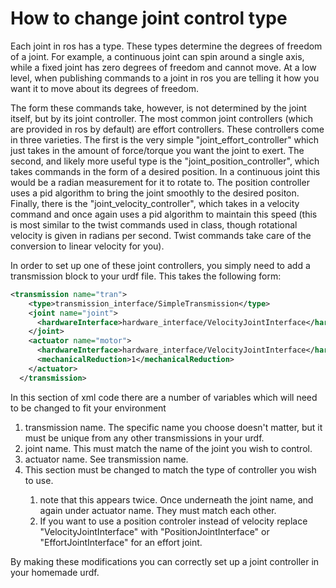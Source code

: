 # How to change joint control type

Each joint in ros has a type. These types determine the degrees of freedom of a joint. For example, a continuous joint can spin around a single axis, while a fixed joint has zero degrees of freedom and cannot move. At a low level, when publishing commands to a joint in ros you are telling it how you want it to move about its degrees of freedom.

The form these commands take, however, is not determined by the joint itself, but by its joint controller. The most common joint controllers (which are provided in ros by default) are effort controllers. These controllers come in three varieties. The first is the very simple "joint_effort_controller" which just takes in the amount of force/torque you want the joint to exert.
The second, and likely more useful type is the "joint_position_controller", which takes commands in the form of a desired position. In a continuous joint this would be a radian measurement for it to rotate to. The position controller uses a pid algorithm to bring the joint smoothly to the desired positon.
Finally, there is the "joint_velocity_controller", which takes in a velocity command and once again uses a pid algorithm to maintain this speed (this is most similar to the twist commands used in class, though rotational velocity is given in radians per second. Twist commands take care of the conversion to linear velocity for you).

In order to set up one of these joint controllers, you simply need to add a transmission block to your urdf file. This takes the following form: 

``` xml
<transmission name="tran">
    <type>transmission_interface/SimpleTransmission</type>
    <joint name="joint">
      <hardwareInterface>hardware_interface/VelocityJointInterface</hardwareInterface>
    </joint>
    <actuator name="motor">
      <hardwareInterface>hardware_interface/VelocityJointInterface</hardwareInterface>
      <mechanicalReduction>1</mechanicalReduction>
    </actuator>
  </transmission>
```

In this section of xml code there are a number of variables which will need to be changed to fit your environment

1. transmission name. The specific name you choose doesn't matter, but it must be unique from any other transmissions in your urdf.
2. joint name. This must match the name of the joint you wish to control.
3. actuator name. See transmission name.
4. <hardwareInterface> This section must be changed to match the type of controller you wish to use.
    1. note that this appears twice. Once underneath the joint name, and again under actuator name. They must match each other.
    2. If you want to use a position controler instead of velocity replace "VelocityJointInterface" with "PositionJointInterface" or "EffortJointInterface" for an effort joint.

By making these modifications you can correctly set up a joint controller in your homemade urdf.
